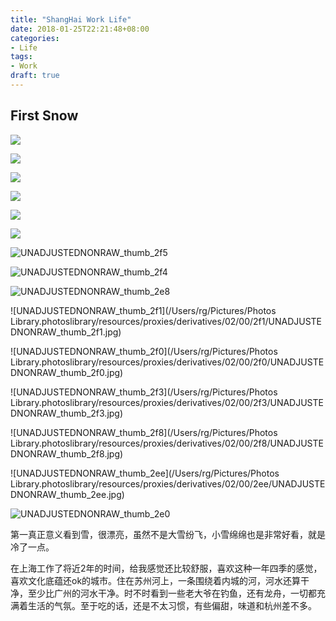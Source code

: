 ```yaml
---
title: "ShangHai Work Life"
date: 2018-01-25T22:21:48+08:00
categories: 
- Life
tags:
- Work
draft: true
---
```


## First Snow

![](https://ws4.sinaimg.cn/large/006tNc79gy1g1s4gt20ppj30sg0lc7fk.jpg)

![](https://ws1.sinaimg.cn/large/006tNc79gy1g1s4gyr4yoj30sg0lck15.jpg)

![](https://ws3.sinaimg.cn/large/006tNc79gy1g1s4h2psscj30lc0sg7b9.jpg)

![](https://ws3.sinaimg.cn/large/006tNc79gy1g1s4y414gpj30lc0sgq58.jpg)

![](https://ws4.sinaimg.cn/large/006tNc79gy1g1s4zctc48j30lc0sgadr.jpg)

![](https://ws4.sinaimg.cn/large/006tNc79gy1g1s4ziq8h6j30sg0lcq8e.jpg)

![UNADJUSTEDNONRAW_thumb_2f5](https://ws1.sinaimg.cn/large/006tNc79gy1g1s4zyijgzj30sg0lcdj3.jpg)

![UNADJUSTEDNONRAW_thumb_2f4](https://ws3.sinaimg.cn/large/006tNc79gy1g1s50fqg1mj30sg0lc0vv.jpg)

![UNADJUSTEDNONRAW_thumb_2e8](https://ws2.sinaimg.cn/large/006tNc79gy1g1s50o6witj30sg0lc43m.jpg)

![UNADJUSTEDNONRAW_thumb_2f1](/Users/rg/Pictures/Photos Library.photoslibrary/resources/proxies/derivatives/02/00/2f1/UNADJUSTEDNONRAW_thumb_2f1.jpg)

![UNADJUSTEDNONRAW_thumb_2f0](/Users/rg/Pictures/Photos Library.photoslibrary/resources/proxies/derivatives/02/00/2f0/UNADJUSTEDNONRAW_thumb_2f0.jpg)

![UNADJUSTEDNONRAW_thumb_2f3](/Users/rg/Pictures/Photos Library.photoslibrary/resources/proxies/derivatives/02/00/2f3/UNADJUSTEDNONRAW_thumb_2f3.jpg)

![UNADJUSTEDNONRAW_thumb_2f8](/Users/rg/Pictures/Photos Library.photoslibrary/resources/proxies/derivatives/02/00/2f8/UNADJUSTEDNONRAW_thumb_2f8.jpg)

![UNADJUSTEDNONRAW_thumb_2ee](/Users/rg/Pictures/Photos Library.photoslibrary/resources/proxies/derivatives/02/00/2ee/UNADJUSTEDNONRAW_thumb_2ee.jpg)

![UNADJUSTEDNONRAW_thumb_2e0](https://ws2.sinaimg.cn/large/006tNc79gy1g1s513129wj30sg0lcdog.jpg)

第一真正意义看到雪，很漂亮，虽然不是大雪纷飞，小雪绵绵也是非常好看，就是冷了一点。

在上海工作了将近2年的时间，给我感觉还比较舒服，喜欢这种一年四季的感觉，喜欢文化底蕴还ok的城市。住在苏州河上，一条围绕着内城的河，河水还算干净，至少比广州的河水干净。时不时看到一些老大爷在钓鱼，还有龙舟，一切都充满着生活的气氛。至于吃的话，还是不太习惯，有些偏甜，味道和杭州差不多。